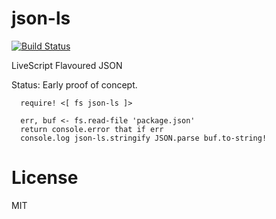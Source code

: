 # json-ls

[![Build Status](https://travis-ci.org/blvz/json-ls.svg?branch=master)](https://travis-ci.org/blvz/json-ls)

LiveScript Flavoured JSON

Status: Early proof of concept.

```LiveScript
  require! <[ fs json-ls ]>

  err, buf <- fs.read-file 'package.json'
  return console.error that if err
  console.log json-ls.stringify JSON.parse buf.to-string!
```

# License

MIT
